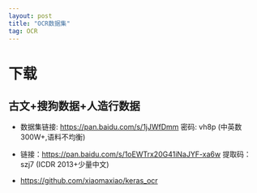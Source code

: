 ```yaml
---
layout: post
title: "OCR数据集"
tag: OCR
---
```


# **下载**

## **古文+搜狗数据+人造行数据**

- 数据集链接: <https://pan.baidu.com/s/1jJWfDmm> 密码: vh8p (中英数300W+,语料不均衡)

- 链接：<https://pan.baidu.com/s/1oEWTrx20G41iNaJYF-xa6w> 提取码：szj7 (ICDR 2013+少量中文)

- <https://github.com/xiaomaxiao/keras_ocr>

  